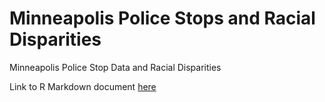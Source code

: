 # Minneapolis Police Stops and Racial Disparities
Minneapolis Police Stop Data and Racial Disparities

Link to R Markdown document [here](https://bamattre.github.io/mpls_stop_data/index.html)
